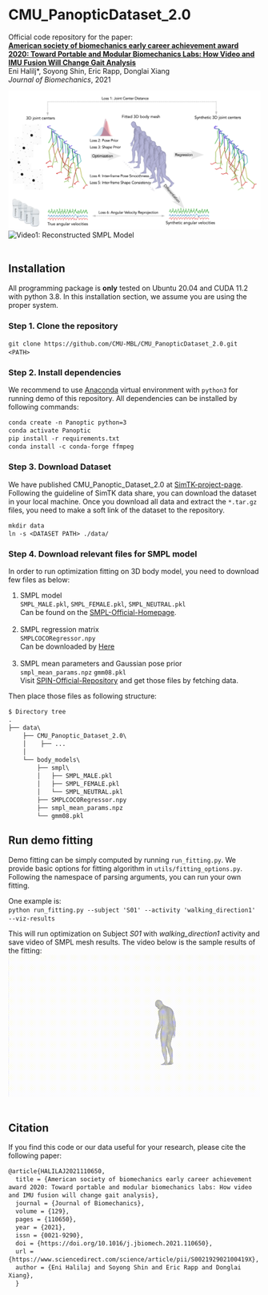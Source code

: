 # CMU_PanopticDataset_2.0

Official code repository for the paper: <br>
[**American society of biomechanics early career achievement award 2020: Toward Portable and Modular Biomechanics Labs: How Video and IMU Fusion Will Change Gait Analysis**](https://www.sciencedirect.com/science/article/pii/S002192902100419X) <br>
Eni Halilj*, Soyong Shin, Eric Rapp, Donglai Xiang  
*Journal of Biomechanics*, 2021  
  
![figure [algorithm]: Algorithm Overview](asset/algorithm.png)
<br>
![**Video1**: Reconstructed SMPL Model](asset/Finals.gif)
<br><br>
## Installation  

All programming package is **only** tested on Ubuntu 20.04 and CUDA 11.2 with python 3.8.
In this installation section, we assume you are using the proper system.

### Step 1. Clone the repository  
`git clone https://github.com/CMU-MBL/CMU_PanopticDataset_2.0.git <PATH>`

### Step 2. Install dependencies  
We recommend to use [Anaconda](https://anaconda.org/) virtual environment with `python3` for running demo of this repository. 
All dependencies can be installed by following commands:
```
conda create -n Panoptic python=3
conda activate Panoptic
pip install -r requirements.txt
conda install -c conda-forge ffmpeg
```

### Step 3. Download Dataset
We have published CMU_Panoptic_Dataset_2.0 at [SimTK-project-page](https://simtk.org/projects/cmupanopticdata). 
Following the guideline of SimTK data share, you can download the dataset in your local machine.
Once you download all data and extract the `*.tar.gz` files, you need to make a soft link of the dataset to the repository.
```
mkdir data
ln -s <DATASET PATH> ./data/
```

### Step 4. Download relevant files for SMPL model
In order to run optimization fitting on 3D body model, you need to download few files as below:
1. SMPL model  
    `SMPL_MALE.pkl`, `SMPL_FEMALE.pkl`, `SMPL_NEUTRAL.pkl`  
    Can be found on the [SMPL-Official-Homepage](https://smpl.is.tue.mpg.de/).
    <br><br>
2. SMPL regression matrix  
    `SMPLCOCORegressor.npy`  
    Can be downloaded by [Here](https://www.dropbox.com/s/6kol00e4lmpy023/SMPLCOCORegressor.npy?dl=0)<br><br>
3. SMPL mean parameters and Gaussian pose prior  
    `smpl_mean_params.npz`  `gmm08.pkl`  
    Visit [SPIN-Official-Repository](https://github.com/nkolot/SPIN) and get those files by fetching data.

Then place those files as following structure:
```
$ Directory tree
.
├── data\
    ├── CMU_Panoptic_Dataset_2.0\
    │    ├── ...
    │
    └── body_models\
        ├── smpl\
        │   ├── SMPL_MALE.pkl
        │   ├── SMPL_FEMALE.pkl
        │   └── SMPL_NEUTRAL.pkl
        ├── SMPLCOCORegressor.npy
        ├── smpl_mean_params.npz
        └── gmm08.pkl
```


## Run demo fitting
Demo fitting can be simply computed by running `run_fitting.py`. We provide basic options for fitting algorithm in `utils/fitting_options.py`.
Following the namespace of parsing arguments, you can run your own fitting.

One example is:  
`python run_fitting.py --subject 'S01' --activity 'walking_direction1' --viz-results`

This will run optimization on Subject *S01* with *walking_direction1* activity and save video of SMPL mesh results. The video below is the sample results of the fitting:
![**Video1**: Reconstructed SMPL Model](asset/sample.gif)
<br><br>

## Citation
If you find this code or our data useful for your research, please cite the following paper:

    @article{HALILAJ2021110650,
      title = {American society of biomechanics early career achievement award 2020: Toward portable and modular biomechanics labs: How video and IMU fusion will change gait analysis},
      journal = {Journal of Biomechanics},
      volume = {129},
      pages = {110650},
      year = {2021},
      issn = {0021-9290},
      doi = {https://doi.org/10.1016/j.jbiomech.2021.110650},
      url = {https://www.sciencedirect.com/science/article/pii/S002192902100419X},
      author = {Eni Halilaj and Soyong Shin and Eric Rapp and Donglai Xiang},
      }
